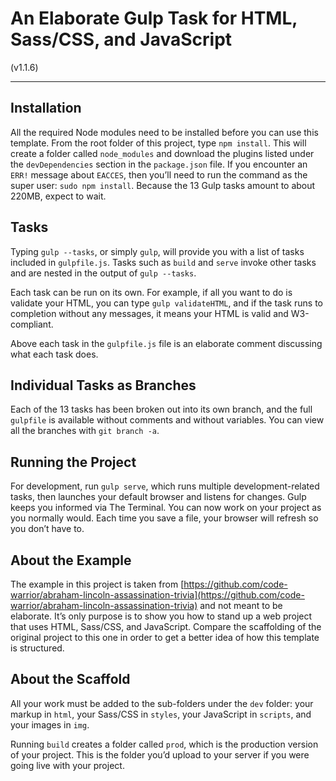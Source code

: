 # An Elaborate Gulp Task for HTML, Sass/CSS, and JavaScript

(v1.1.6)

---

## Installation
All the required Node modules need to be installed before you can use this template. From the root folder of this project, type `npm install`. This will create a folder called `node_modules` and download the plugins listed under the `devDependencies` section in the `package.json` file. If you encounter an `ERR!` message about `EACCES`, then you’ll need to run the command as the super user: `sudo npm install`. Because the 13 Gulp tasks amount to about 220MB, expect to wait.

## Tasks
Typing `gulp --tasks`, or simply `gulp`, will provide you with a list of tasks included in `gulpfile.js`. Tasks such as `build` and `serve` invoke other tasks and are nested in the output of `gulp --tasks`.

Each task can be run on its own. For example, if all you want to do is validate your HTML, you can type `gulp validateHTML`, and if the task runs to completion without any messages, it means your HTML is valid and W3-compliant.

Above each task in the `gulpfile.js` file is an elaborate comment discussing what each task does.

## Individual Tasks as Branches
Each of the 13 tasks has been broken out into its own branch, and the full `gulpfile` is available without comments and without variables. You can view all the branches with `git branch -a`.

## Running the Project
For development, run `gulp serve`, which runs multiple development-related tasks, then launches your default browser and listens for changes. Gulp keeps you informed via The Terminal. You can now work on your project as you normally would. Each time you save a file, your browser will refresh so you don’t have to.

## About the Example
The example in this project is taken from [https://github.com/code-warrior/abraham-lincoln-assassination-trivia](https://github.com/code-warrior/abraham-lincoln-assassination-trivia) and not meant to be elaborate. It’s only purpose is to show you how to stand up a web project that uses HTML, Sass/CSS, and JavaScript. Compare the scaffolding of the original project to this one in order to get a better idea of how this template is structured.

## About the Scaffold
All your work must be added to the sub-folders under the `dev` folder: your markup in `html`, your Sass/CSS in `styles`, your JavaScript in `scripts`, and your images in `img`.

Running `build` creates a folder called `prod`, which is the production version of your project. This is the folder you’d upload to your server if you were going live with your project.
